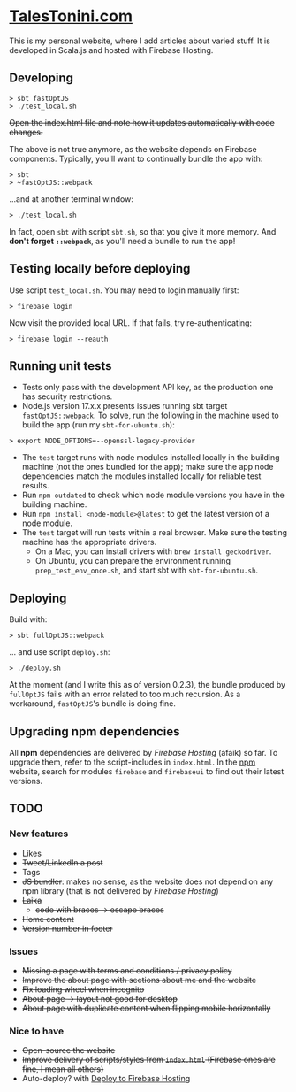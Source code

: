 # [TalesTonini.com](https://talestonini.com)
This is my personal website, where I add articles about varied stuff.
It is developed in Scala.js and hosted with Firebase Hosting.

## Developing
```
> sbt fastOptJS
> ./test_local.sh
```
~~Open the index.html file and note how it updates automatically with code changes.~~

The above is not true anymore, as the website depends on Firebase components.
Typically, you'll want to continually bundle the app with:
```
> sbt
> ~fastOptJS::webpack
```
...and at another terminal window:
```
> ./test_local.sh
```
In fact, open `sbt` with script `sbt.sh`, so that you give it more memory. And **don't forget `::webpack`**, as you'll
need a bundle to run the app!

## Testing locally before deploying
Use script `test_local.sh`.  You may need to login manually first:
```
> firebase login
```
Now visit the provided local URL.
If that fails, try re-authenticating:
```
> firebase login --reauth
```

## Running unit tests
- Tests only pass with the development API key, as the production one has security restrictions.
- Node.js version 17.x.x presents issues running sbt target `fastOptJS::webpack`. To solve, run the following in the
machine used to build the app (run my `sbt-for-ubuntu.sh`):
```
> export NODE_OPTIONS=--openssl-legacy-provider
```
- The `test` target runs with node modules installed locally in the building machine (not the ones bundled for the app);
make sure the app node dependencies match the modules installed locally for reliable test results.
- Run `npm outdated` to check which node module versions you have in the building machine.
- Run `npm install <node-module>@latest` to get the latest version of a node module.
- The `test` target will run tests within a real browser. Make sure the testing machine has the appropriate drivers.
  - On a Mac, you can install drivers with `brew install geckodriver`.
  - On Ubuntu, you can prepare the environment running `prep_test_env_once.sh`, and start sbt with `sbt-for-ubuntu.sh`.

## Deploying
Build with:
```
> sbt fullOptJS::webpack
```
... and use script `deploy.sh`:
```
> ./deploy.sh
```
At the moment (and I write this as of version 0.2.3), the bundle produced by `fullOptJS` fails with an error related to
too much recursion. As a workaround, `fastOptJS`'s bundle is doing fine.

## Upgrading npm dependencies
All **npm** dependencies are delivered by *Firebase Hosting* (afaik) so far. To upgrade them, refer to the
script-includes in `index.html`. In the [npm](https://www.npmjs.com/) website, search for modules `firebase` and
`firebaseui` to find out their latest versions.

## TODO

### New features
- Likes
- ~~Tweet/LinkedIn a post~~
- Tags
- ~~JS bundler~~: makes no sense, as the website does not depend on any npm library (that is not delivered by *Firebase
Hosting*)
- ~~Laika~~
  - ~~code with braces -> escape braces~~
- ~~Home content~~
- ~~Version number in footer~~

### Issues
- ~~Missing a page with terms and conditions / privacy policy~~
- ~~Improve the about page with sections about me and the website~~
- ~~Fix loading wheel when incognito~~
- ~~About page -> layout not good for desktop~~
- ~~About page with duplicate content when flipping mobile horizontally~~

### Nice to have
- ~~Open-source the website~~
- ~~Improve delivery of scripts/styles from `index.html` (Firebase ones are fine, I mean all others)~~
- Auto-deploy? with [Deploy to Firebase Hosting](https://github.com/marketplace/actions/deploy-to-firebase-hosting)
